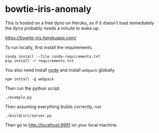 # bowtie-iris-anomaly

This is hosted on a free dyno on Heroku, so if it doesn't load immediately the dyno probably needs a minute to wake up.

https://bowtie-iris.herokuapp.com/

To run locally, first install the requirements.

```
conda install --file conda-requirements.txt
pip install -r requirements.txt
```

You also need Install [node](https://nodejs.org/en/) and install `webpack` globally.

```
npm install -g webpack
```

Then run the python script.

```
./example.py
```

Then assuming everything builds correctly, run

```
./build/src/server.py
```

Then go to <http://localhost:9991> on your local machine.
